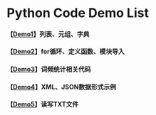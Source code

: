 # Python Code Demo List

#### 【[Demo1](https://github.com/x-jeff/Python_Code_Demo/tree/master/Demo1)】列表、元组、字典

#### 【[Demo2](https://github.com/x-jeff/Python_Code_Demo/tree/master/Demo2)】for循环、定义函数、模块导入

#### 【[Demo3](https://github.com/x-jeff/Python_Code_Demo/tree/master/Demo3)】词频统计相关代码

#### 【[Demo4](https://github.com/x-jeff/Python_Code_Demo/tree/master/Demo4)】XML、JSON数据形式示例

#### 【[Demo5](https://github.com/x-jeff/Python_Code_Demo/tree/master/Demo5)】读写TXT文件